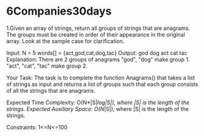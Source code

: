 # 6Companies30days

1.Given an array of strings, return all groups of strings that are anagrams. The groups must be created in order of their appearance in the original array. Look at the sample case for clarification.

Input:
N = 5
words[] = {act,god,cat,dog,tac}
Output: 
god dog
act cat tac
Explanation:
There are 2 groups of
anagrams "god", "dog" make group 1.
"act", "cat", "tac" make group 2.


Your Task:
The task is to complete the function Anagrams() that takes a list of strings as input and returns a list of groups such that each group consists of all the strings that are anagrams.

Expected Time Complexity: O(N*|S|*log|S|), where |S| is the length of the strings.
Expected Auxiliary Space: O(N*|S|), where |S| is the length of the strings.

Constraints:
1<=N<=100
